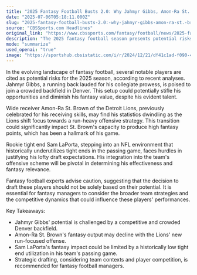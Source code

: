 ```yaml
---
title: "2025 Fantasy Football Busts 2.0: Why Jahmyr Gibbs, Amon-Ra St. Brown, or Sam LaPorta may not meet lofty ADPs"
date: "2025-07-06T05:18:11.000Z"
slug: "2025-fantasy-football-busts-2.0:-why-jahmyr-gibbs-amon-ra-st.-brown-or-sam-laporta-may-not-meet-lofty-adps"
source: "CBSSports.com Headlines"
original_link: "https://www.cbssports.com/fantasy/football/news/2025-fantasy-football-busts-2-0-why-jahmyr-gibbs-amon-ra-st-brown-or-sam-laporta-may-not-meet-lofty-adps/"
description: "The 2025 fantasy football season presents potential risks with notable players like Jahmyr Gibbs, Amon-Ra St. Brown, and Sam LaPorta facing challenging team dynamics that could impact their performance. Gibbs may struggle for opportunities in a crowded Denver backfield, while St. Brown could see a decline in fantasy points as the Detroit Lions pivot towards a run-heavy offense. Rookie tight end LaPorta faces an uphill battle in an environment that typically underutilizes tight ends in the passing game. Experts advise fantasy managers to draft cautiously, considering these broader team strategies and player competitions to make informed decisions."
mode: "summarize"
used_openai: "true"
image: "https://sportshub.cbsistatic.com/i/r/2024/12/21/df41c1ad-f090-4f55-bb90-71d87962748c/thumbnail/1200x675/aadfb5103219a669c3d480ffba97128b/jahmyr-gibbs-lions-usatsi.jpg"
---
```


In the evolving landscape of fantasy football, several notable players are cited as potential risks for the 2025 season, according to recent analyses. Jahmyr Gibbs, a running back lauded for his collegiate prowess, is poised to join a crowded backfield in Denver. This setup could potentially stifle his opportunities and diminish his fantasy value, despite his evident talent.

Wide receiver Amon-Ra St. Brown of the Detroit Lions, previously celebrated for his receiving skills, may find his statistics dwindling as the Lions shift focus towards a run-heavy offensive strategy. This transition could significantly impact St. Brown's capacity to produce high fantasy points, which has been a hallmark of his game.

Rookie tight end Sam LaPorta, stepping into an NFL environment that historically underutilizes tight ends in the passing game, faces hurdles in justifying his lofty draft expectations. His integration into the team's offensive scheme will be pivotal in determining his effectiveness and fantasy relevance.

Fantasy football experts advise caution, suggesting that the decision to draft these players should not be solely based on their potential. It is essential for fantasy managers to consider the broader team strategies and the competitive dynamics that could influence these players' performances.

Key Takeaways:
- Jahmyr Gibbs' potential is challenged by a competitive and crowded Denver backfield.
- Amon-Ra St. Brown's fantasy output may decline with the Lions' new run-focused offense.
- Sam LaPorta's fantasy impact could be limited by a historically low tight end utilization in his team's passing game.
- Strategic drafting, considering team contexts and player competition, is recommended for fantasy football managers.